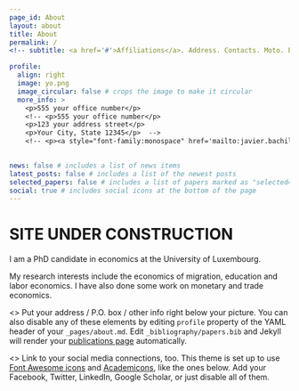 ```yaml
---
page_id: About
layout: about
title: About
permalink: /
<!-- subtitle: <a href='#'>Affiliations</a>. Address. Contacts. Moto. Etc. -->

profile:
  align: right
  image: yo.png
  image_circular: false # crops the image to make it circular
  more_info: >
    <p>555 your office number</p>
    <!-- <p>555 your office number</p>
    <p>123 your address street</p>
    <p>Your City, State 12345</p>  -->
    <!-- <p><a style="font-family:monospace" href='mailto:javier.bachiller@uni.lu">javier.bachiller@uni.lu</a></p>  -->
    

news: false # includes a list of news items
latest_posts: false # includes a list of the newest posts
selected_papers: false # includes a list of papers marked as "selected={true}"
social: true # includes social icons at the bottom of the page
---
```


# SITE UNDER CONSTRUCTION

I am a PhD candidate in economics at the University of Luxembourg.

My research interests include the economics of migration, education and labor economics. I have also done some work on monetary and trade economics.

<> Put your address / P.O. box / other info right below your picture. You can also disable any of these elements by editing `profile` property of the YAML header of your `_pages/about.md`. Edit `_bibliography/papers.bib` and Jekyll will render your [publications page](/multi-language-al-folio/publications/) automatically.

<> Link to your social media connections, too. This theme is set up to use [Font Awesome icons](https://fontawesome.com/) and [Academicons](https://jpswalsh.github.io/academicons/), like the ones below. Add your Facebook, Twitter, LinkedIn, Google Scholar, or just disable all of them.
